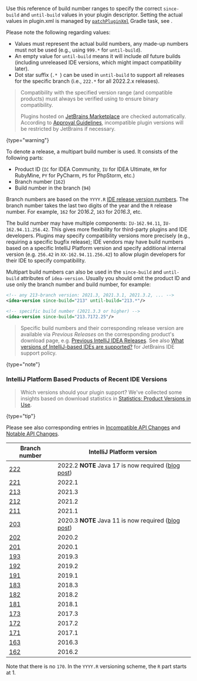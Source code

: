 [//]: # (title: Build Number Ranges)
<!-- Copyright 2000-2022 JetBrains s.r.o. and other contributors. Use of this source code is governed by the Apache 2.0 license that can be found in the LICENSE file. -->

Use this reference of build number ranges to specify the correct `since-build` and `until-build` values in your plugin descriptor.
Setting the actual values in <path>plugin.xml</path> is managed by [`patchPluginXml`](tools_gradle_intellij_plugin.md#tasks-patchpluginxml) Gradle task, see [](gradle_guide.md#patching-the-plugin-configuration-file).

Please note the following regarding values:

- Values must represent the actual build numbers, any made-up numbers must not be used (e.g., using `999.*` for `until-build`).
- An empty value for `until-build` means it will include _all_ future builds (including unreleased IDE versions, which might impact compatibility later).
- Dot star suffix (`.* `) can be used in `until-build` to support all releases for the specific branch (i.e., `222.*` for all 2022.2.x releases).

> Compatibility with the specified version range (and compatible products) must always be verified using [](verifying_plugin_compatibility.md#plugin-verifier) to ensure binary compatibility.
>
> Plugins hosted on [JetBrains Marketplace](https://plugins.jetbrains.com) are checked automatically.
> According to [Approval Guidelines](https://plugins.jetbrains.com/legal/approval-guidelines), incompatible plugin versions will be restricted by JetBrains if necessary.
>
{type="warning"}

To denote a release, a multipart build number is used.
It consists of the following parts:

* Product ID (`IC` for IDEA Community, `IU` for IDEA Ultimate, `RM` for RubyMine, `PY` for PyCharm, `PS` for PhpStorm, etc.)
* Branch number (`162`)
* Build number in the branch (`94`)

Branch numbers are based on the `YYYY.R` [IDE release version numbers](https://blog.jetbrains.com/blog/2016/03/09/jetbrains-toolbox-release-and-versioning-changes/).
The branch number takes the last two digits of the year and the `R` release number.
For example, `162` for 20*16.2*, `163` for 20*16.3*, etc.

The build number may have multiple components: `IU-162.94.11`, `IU-162.94.11.256.42`.
This gives more flexibility for third-party plugins and IDE developers.
Plugins may specify compatibility versions more precisely (e.g., requiring a specific bugfix release); IDE vendors may have build numbers based on a specific IntelliJ Platform version and specify additional internal version (e.g. `256.42` in `XX-162.94.11.256.42`) to allow plugin developers for their IDE to specify compatibility.

Multipart build numbers can also be used in the `since-build` and `until-build` attributes of `idea-version`.
Usually you should omit the product ID and use only the branch number and build number, for example:

```xml
<!-- any 213-branch version: 2021.3, 2021.3.1, 2021.3.2, ... -->
<idea-version since-build="213" until-build="213.*"/>

<!-- specific build number (2021.3.3 or higher) -->
<idea-version since-build="213.7172.25"/>
```

> Specific build numbers and their corresponding release version are available via _Previous Releases_ on the corresponding product's download page, e.g. [Previous IntelliJ IDEA Releases](https://www.jetbrains.com/idea/download/previous.html).
> See also [What versions of IntelliJ-based IDEs are supported?](https://intellij-support.jetbrains.com/hc/en-us/articles/360019574859-What-versions-of-IntelliJ-based-IDEs-are-supported-) for JetBrains IDE support policy.
>
{type="note"}

### IntelliJ Platform Based Products of Recent IDE Versions

> Which versions should your plugin support? We've collected some insights based on download statistics in [Statistics: Product Versions in Use](https://plugins.jetbrains.com/docs/marketplace/product-versions-in-use-statistics.html).
>
{type="tip"}

Please see also corresponding entries in [Incompatible API Changes](api_changes_list.md) and [Notable API Changes](api_notable.md).

| Branch number                                                   | IntelliJ Platform version                                                                                                                |
|-----------------------------------------------------------------|------------------------------------------------------------------------------------------------------------------------------------------|
| [222](https://github.com/JetBrains/intellij-community/tree/222) | 2022.2 **NOTE** Java 17 is now required ([blog post](https://blog.jetbrains.com/platform/2022/08/intellij-project-migrates-to-java-17/)) |
| [221](https://github.com/JetBrains/intellij-community/tree/221) | 2022.1                                                                                                                                   |
| [213](https://github.com/JetBrains/intellij-community/tree/213) | 2021.3                                                                                                                                   |
| [212](https://github.com/JetBrains/intellij-community/tree/212) | 2021.2                                                                                                                                   |
| [211](https://github.com/JetBrains/intellij-community/tree/211) | 2021.1                                                                                                                                   |
| [203](https://github.com/JetBrains/intellij-community/tree/203) | 2020.3 **NOTE** Java 11 is now required ([blog post](https://blog.jetbrains.com/platform/2020/09/intellij-project-migrates-to-java-11/)) |
| [202](https://github.com/JetBrains/intellij-community/tree/202) | 2020.2                                                                                                                                   |
| [201](https://github.com/JetBrains/intellij-community/tree/201) | 2020.1                                                                                                                                   |
| [193](https://github.com/JetBrains/intellij-community/tree/193) | 2019.3                                                                                                                                   |
| [192](https://github.com/JetBrains/intellij-community/tree/192) | 2019.2                                                                                                                                   |
| [191](https://github.com/JetBrains/intellij-community/tree/191) | 2019.1                                                                                                                                   |
| [183](https://github.com/JetBrains/intellij-community/tree/183) | 2018.3                                                                                                                                   |
| [182](https://github.com/JetBrains/intellij-community/tree/182) | 2018.2                                                                                                                                   |
| [181](https://github.com/JetBrains/intellij-community/tree/181) | 2018.1                                                                                                                                   |
| [173](https://github.com/JetBrains/intellij-community/tree/173) | 2017.3                                                                                                                                   |
| [172](https://github.com/JetBrains/intellij-community/tree/172) | 2017.2                                                                                                                                   |
| [171](https://github.com/JetBrains/intellij-community/tree/171) | 2017.1                                                                                                                                   |
| [163](https://github.com/JetBrains/intellij-community/tree/163) | 2016.3                                                                                                                                   |
| [162](https://github.com/JetBrains/intellij-community/tree/162) | 2016.2                                                                                                                                   |

Note that there is no `170`.
In the `YYYY.R` versioning scheme, the `R` part starts at 1.
